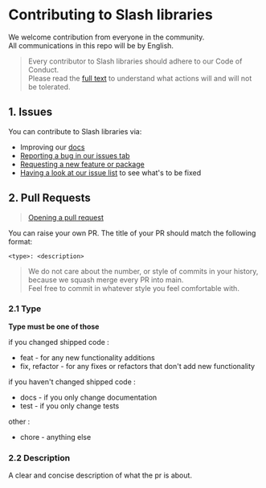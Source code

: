 # Contributing to Slash libraries

We welcome contribution from everyone in the community. <br/>
All communications in this repo will be by English.

> Every contributor to Slash libraries should adhere to our Code of Conduct. 
> <br/>Please read the [full text](./CODE_OF_CONDUCT.md) to understand what actions will and will not be tolerated.


## 1. Issues

You can contribute to Slash libraries via:

- Improving our [docs](README.md)
- [Reporting a bug in our issues tab](https://github.com/toss/nestjs-aop/issues/new/choose)
- [Requesting a new feature or package](https://github.com/toss/nestjs-aop/issues/new/choose)
- [Having a look at our issue list](https://github.com/toss/nestjs-aop/issues) to see what's to be fixed


## 2. Pull Requests
> [Opening a pull request](https://github.com/toss/nestjs-aop/compare) <br/>

You can raise your own PR. The title of your PR should match the following format:

```
<type>: <description>
```

> We do not care about the number, or style of commits in your history, because we squash merge every PR into main. <br/> 
> Feel free to commit in whatever style you feel comfortable with.

### 2.1 Type

**Type must be one of those**

if you changed shipped code :
- feat - for any new functionality additions
- fix, refactor - for any fixes or refactors that don't add new functionality

if you haven't changed shipped code :
- docs - if you only change documentation
- test - if you only change tests

other :
- chore - anything else

### 2.2 Description

A clear and concise description of what the pr is about.



